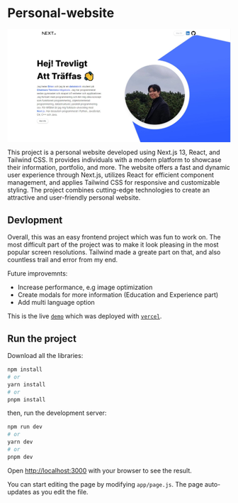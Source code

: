 # Personal-website

<img src="./brian-nguyen/public/projects/project_personal-web.JPG" alt="drawing" width="900" style="display: block; margin: auto;"/>

This project is a personal website developed using Next.js 13, React, and Tailwind CSS. It provides individuals with a modern platform to showcase their information, portfolio, and more. The website offers a fast and dynamic user experience through Next.js, utilizes React for efficient component management, and applies Tailwind CSS for responsive and customizable styling. The project combines cutting-edge technologies to create an attractive and user-friendly personal website.

## Devlopment

Overall, this was an easy frontend project which was fun to work on. The most difficult part of the project was to make it look pleasing in the most popular screen resolutions. Tailwind made a greate part on that, and also countless trail and error from my end.

Future improvemnts:

- Increase performance, e.g image optimization
- Create modals for more information (Education and Experience part)
- Add multi language option

This is the live [`demo`](https://personal-website-gules-rho.vercel.app/) which was deployed with [`vercel`](https://vercel.com/).

## Run the project

Download all the libraries:

```bash
npm install
# or
yarn install
# or
pnpm install
```

then, run the development server:

```bash
npm run dev
# or
yarn dev
# or
pnpm dev
```

Open [http://localhost:3000](http://localhost:3000) with your browser to see the result.

You can start editing the page by modifying `app/page.js`. The page auto-updates as you edit the file.
